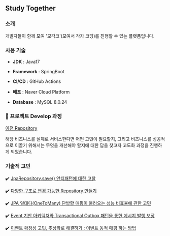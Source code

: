 ## Study Together

### 소개
개발자들이 함께 모여 '모각코'(모여서 각자 코딩)를 진행할 수 있는 플랫폼입니다. 

### 사용 기술
- **JDK** : Java17

- **Framework** : SpringBoot

- **CI/CD** : GitHub Actions

- **배포** : Naver Cloud Platform

- **Database** : MySQL 8.0.24


### 🚀 프로젝트 Develop 과정
[이전 Repository](https://github.com/f-lab-edu/study-together)

해당 비즈니스를 실제로 서비스한다면 어떤 고민이 필요할지, 그리고 비즈니스를 성공적으로 이끌기 위해서는 무엇을 개선해야 할지에 대한 답을 찾고자 고도화 과정을 진행하게 되었습니다.

### 기술적 고민
✔️ [JpaRepository.save() 안티패턴에 대한 고찰](https://dev-wooni.tistory.com/9)

✔️ [다양한 구조로 변경 가능한 Repository 만들기](https://dev-wooni.tistory.com/11)

✔️ [JPA 일대다(OneToMany) 단방향 매핑이 불러오는 성능 비효율에 관한 고민](https://dev-wooni.tistory.com/12)

✔️ [Event 기반 아키텍처와 Transactional Outbox 패턴을 통한 메시지 발행 보장](https://dev-wooni.tistory.com/13)

✔️ [이벤트 확장성 고민, 추상화로 해결하기 : 이벤트 동적 매핑 하는 방법](https://dev-wooni.tistory.com/14)
